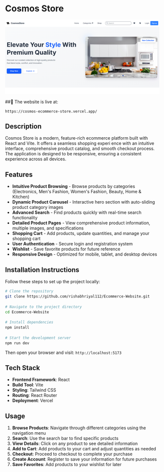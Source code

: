 # Cosmos Store

![Cosmos Store Demo](./public/demo.png)

##🚀 The website is live at:

 ``` 
 https://cosmos-ecommerce-store.vercel.app/
```


## Description

Cosmos Store is a modern, feature-rich ecommerce platform built with React and Vite. It offers a seamless shopping experi
ence with an intuitive interface, comprehensive product catalog, and smooth checkout process. The application is designed to be responsive, ensuring a consistent experience across all devices.

## Features

- **Intuitive Product Browsing** - Browse products by categories (Electronics, Men's Fashion, Women's Fashion, Beauty, Home & Kitchen)
- **Dynamic Product Carousel** - Interactive hero section with auto-sliding product category images
- **Advanced Search** - Find products quickly with real-time search functionality
- **Detailed Product Pages** - View comprehensive product information, multiple images, and specifications
- **Shopping Cart** - Add products, update quantities, and manage your shopping cart
- **User Authentication** - Secure login and registration system
- **Wishlist** - Save favorite products for future reference
- **Responsive Design** - Optimized for mobile, tablet, and desktop devices
  

## Installation Instructions

Follow these steps to set up the project locally:

```bash
# Clone the repository
git clone https://github.com/rishabhriyal112/Ecommerce-Website.git

# Navigate to the project directory
cd Ecommerce-Website

# Install dependencies
npm install

# Start the development server
npm run dev
```

Then open your browser and visit: `http://localhost:5173`

## Tech Stack

- **Frontend Framework**: React
- **Build Tool**: Vite
- **Styling**: Tailwind CSS
- **Routing**: React Router
- **Deployment**: Vercel

## Usage

1. **Browse Products**: Navigate through different categories using the navigation menu
2. **Search**: Use the search bar to find specific products
3. **View Details**: Click on any product to see detailed information
4. **Add to Cart**: Add products to your cart and adjust quantities as needed
5. **Checkout**: Proceed to checkout to complete your purchase
6. **Create Account**: Register to save your information for future purchases
7. **Save Favorites**: Add products to your wishlist for later


